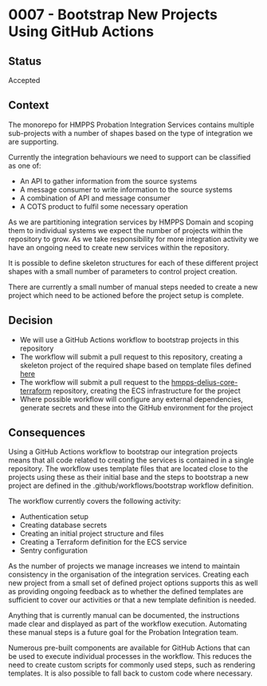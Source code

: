 # 0007 - Bootstrap New Projects Using GitHub Actions

## Status

Accepted

## Context

The monorepo for HMPPS Probation Integration Services contains multiple
sub-projects with a number of shapes based on the type of integration we are
supporting.

Currently the integration behaviours we need to support can be classified as
one of:

- An API to gather information from the source systems
- A message consumer to write information to the source systems
- A combination of API and message consumer
- A COTS product to fulfil some necessary operation

As we are partitioning integration services by HMPPS Domain and scoping them
to individual systems we expect the number of projects within the repository
to grow. As we take responsibility for more integration activity we have an
ongoing need to create new services within the repository.

It is possible to define skeleton structures for each of these different
project shapes with a small number of parameters to control project creation.

There are currently a small number of manual steps needed to create a new
project which need to be actioned before the project setup is complete.


## Decision

- We will use a GitHub Actions workflow to bootstrap projects in this repository
- The workflow will submit a pull request to this repository, creating a
  skeleton project of the required shape based on template files defined [here](<https://github.com/ministryofjustice/hmpps-probation-integration-services/tree/main/templates/projects>)
- The workflow will submit a pull request to the [hmpps-delius-core-terraform](<https://github.com/ministryofjustice/hmpps-delius-core-terraform>)
  repository, creating the ECS infrastructure for the project
- Where possible workflow will configure any external dependencies, generate
  secrets and these into the GitHub environment for the project

## Consequences

Using a GitHub Actions workflow to bootstrap our integration projects means
that all code related to creating the services is contained in a single
repository. The workflow uses template files that are located close to the
projects using these as their initial base and the steps to bootstrap a new
project are defined in the .github/workflows/bootstrap workflow definition.

The workflow currently covers the following activity:

- Authentication setup
- Creating database secrets
- Creating an initial project structure and files
- Creating a Terraform definition for the ECS service
- Sentry configuration

As the number of projects we manage increases we intend to maintain
consistency in the organisation of the integration services. Creating each new
project from a small set of defined project options supports this as well as
providing ongoing feedback as to whether the defined templates are sufficient
to cover our activities or that a new template definition is needed.

Anything that is currently manual can be documented, the instructions made
clear and displayed as part of the workflow execution. Automating these manual
steps is a future goal for the Probation Integration team.

Numerous pre-built components are available for GitHub Actions that can be
used to execute individual processes in the workflow. This reduces the need to
create custom scripts for commonly used steps, such as rendering templates. It
is also possible to fall back to custom code where necessary.
